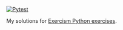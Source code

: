 [![Pytest](https://github.com/heykarimoff/exercism-python/actions/workflows/pytest.yml/badge.svg?branch=master)](https://github.com/heykarimoff/exercism-python/actions/workflows/pytest.yml)


My solutions for [Exercism Python exercises](https://exercism.org/tracks/python).
